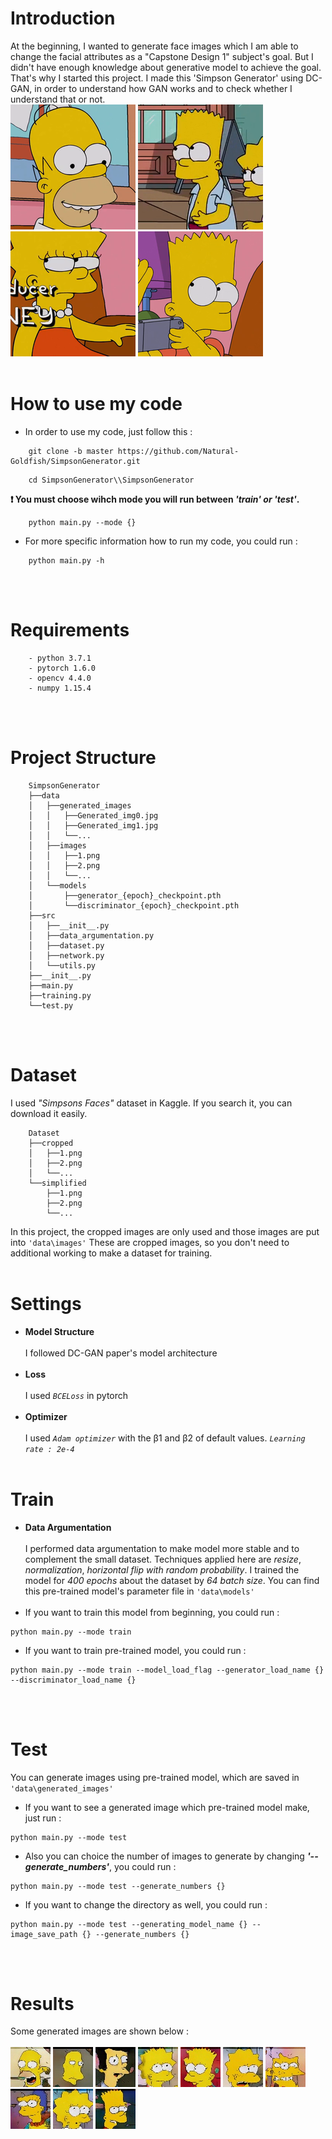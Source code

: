 # Introduction  
At the beginning, I wanted to generate face images which I am able to change the facial attributes as a "Capstone Design 1" subject's goal. 
    But I didn't have enough knowledge about generative model to achieve the goal.
    That's why I started this project. I made this 'Simpson Generator' using DC-GAN, in order to understand how GAN works and to check whether I understand that or not.  
    ![](https://github.com/Natural-Goldfish/SimpsonGenerator/blob/master/SimpsonGenerator/data/images/1.png?raw=true)
    ![](https://github.com/Natural-Goldfish/SimpsonGenerator/blob/master/SimpsonGenerator/data/images/6.png?raw=true)
    ![](https://github.com/Natural-Goldfish/SimpsonGenerator/blob/master/SimpsonGenerator/data/images/3.png?raw=true)
    ![](https://github.com/Natural-Goldfish/SimpsonGenerator/blob/master/SimpsonGenerator/data/images/4.png?raw=true)
</br></br>
# How to use my code  
- In order to use my code, just follow this :  
```
    git clone -b master https://github.com/Natural-Goldfish/SimpsonGenerator.git  
```
```
    cd SimpsonGenerator\\SimpsonGenerator
```  
**❗ You must choose wihch mode you will run between _'train' or 'test'_.**
```
    python main.py --mode {}
```
- For more specific information how to run my code, you could run :
```  
    python main.py -h  
```
</br></br>

# Requirements
```
    - python 3.7.1
    - pytorch 1.6.0
    - opencv 4.4.0
    - numpy 1.15.4  
```
</br></br>

# Project Structure  
```
    SimpsonGenerator
    ├──data
    │   ├──generated_images
    │   │   ├──Generated_img0.jpg
    │   │   ├──Generated_img1.jpg
    │   │   └──...
    │   ├──images
    │   │   ├──1.png
    │   │   ├──2.png
    │   │   └──...
    │   └──models
    │       ├──generator_{epoch}_checkpoint.pth
    │       └──discriminator_{epoch}_checkpoint.pth
    ├──src
    │   ├──__init__.py
    │   ├──data_argumentation.py
    │   ├──dataset.py
    │   ├──network.py
    │   └──utils.py
    ├──__init__.py
    ├──main.py
    ├──training.py
    └──test.py  
```
</br></br>

# Dataset  
I used _"Simpsons Faces"_ dataset in Kaggle. If you search it, you can download it easily.

```
    Dataset
    ├──cropped
    │   ├──1.png
    │   ├──2.png
    │   └──...
    └──simplified
        ├──1.png
        ├──2.png
        └──...  
```  

In this project, the cropped images are only used and those images are put into ``` 'data\images' ```
These are cropped images, so you don't need to additional working to make a dataset for training.
</br></br>

# Settings  
- **Model Structure**</br></br>
I followed DC-GAN paper's model architecture</br></br>
- **Loss**</br></br>
I used _```BCELoss```_ in pytorch</br></br>
- **Optimizer**</br></br>
I used _```Adam optimizer```_ with the β1 and β2 of default values. _```Learning rate : 2e-4```_
</br></br>

# Train  
- **Data Argumentation**</br></br>
I performed data argumentation to make model more stable and to complement the small dataset. Techniques applied here are _resize_, _normalization_, _horizontal flip with random probability_.
I trained the model for _400 epochs_ about the dataset by _64 batch size_. You can find this pre-trained model's parameter file in ```'data\models'```</br></br>
- If you want to train this model from beginning, you could run :  
```
python main.py --mode train
```
- If you want to train pre-trained model, you could run :  
``` 
python main.py --mode train --model_load_flag --generator_load_name {} --discriminator_load_name {}
```
</br></br>

# Test  
You can generate images using pre-trained model, which are saved in ```'data\generated_images'```  
- If you want to see a generated image which pre-trained model make, just run :  
``` 
python main.py --mode test
```  
- Also you can choice the number of images to generate by changing _**'--generate_numbers'**_, you could run :  
``` 
python main.py --mode test --generate_numbers {}
```  
- If you want to change the directory as well, you could run :  
``` 
python main.py --mode test --generating_model_name {} --image_save_path {} --generate_numbers {}
```  
</br></br>

# Results  
Some generated images are shown below :</br></br>
![](https://github.com/Natural-Goldfish/SimpsonGenerator/blob/master/SimpsonGenerator/data/generated_images/Generated_img0.jpg?raw=true)
![](https://github.com/Natural-Goldfish/SimpsonGenerator/blob/master/SimpsonGenerator/data/generated_images/Generated_img1.jpg?raw=true)
![](https://github.com/Natural-Goldfish/SimpsonGenerator/blob/master/SimpsonGenerator/data/generated_images/Generated_img2.jpg?raw=true)
![](https://github.com/Natural-Goldfish/SimpsonGenerator/blob/master/SimpsonGenerator/data/generated_images/Generated_img3.jpg?raw=true)
![](https://github.com/Natural-Goldfish/SimpsonGenerator/blob/master/SimpsonGenerator/data/generated_images/Generated_img4.jpg?raw=true)
![](https://github.com/Natural-Goldfish/SimpsonGenerator/blob/master/SimpsonGenerator/data/generated_images/Generated_img5.jpg?raw=true)
![](https://github.com/Natural-Goldfish/SimpsonGenerator/blob/master/SimpsonGenerator/data/generated_images/Generated_img6.jpg?raw=true)
![](https://github.com/Natural-Goldfish/SimpsonGenerator/blob/master/SimpsonGenerator/data/generated_images/Generated_img7.jpg?raw=true)
![](https://github.com/Natural-Goldfish/SimpsonGenerator/blob/master/SimpsonGenerator/data/generated_images/Generated_img8.jpg?raw=true)
![](https://github.com/Natural-Goldfish/SimpsonGenerator/blob/master/SimpsonGenerator/data/generated_images/Generated_img9.jpg?raw=true)



